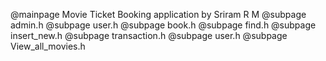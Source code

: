 @mainpage Movie Ticket Booking application by Sriram R M
@subpage admin.h
@subpage user.h
@subpage book.h
@subpage find.h
@subpage insert_new.h
@subpage transaction.h
@subpage user.h
@subpage View_all_movies.h
